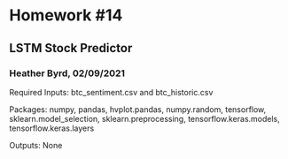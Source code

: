 # Homework #14
## LSTM Stock Predictor
### Heather Byrd, 02/09/2021

Required Inputs: btc_sentiment.csv and btc_historic.csv

Packages: numpy, pandas, hvplot.pandas, numpy.random, tensorflow, sklearn.model_selection, sklearn.preprocessing, tensorflow.keras.models, tensorflow.keras.layers

Outputs: None
